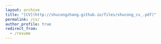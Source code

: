 ```yaml
---
layout: archive
title: "[CV](http://shucongzhang.github.io/files/shucong_cv_.pdf)"
permalink: /cv/
author_profile: true
redirect_from:
  - /resume
---
```


